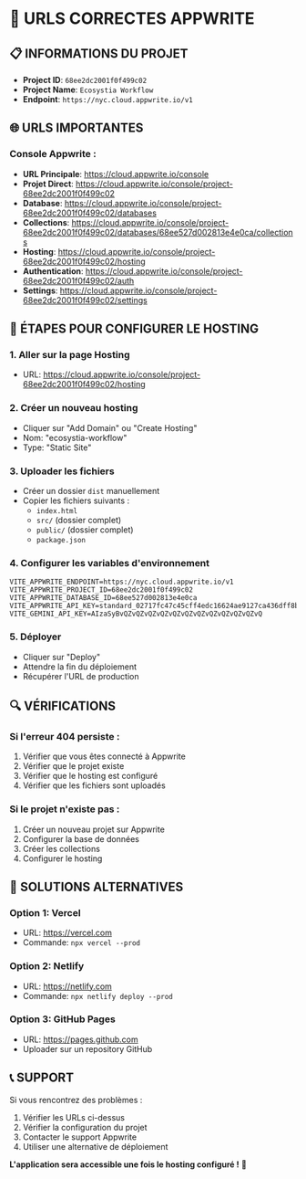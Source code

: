 # 🔗 URLS CORRECTES APPWRITE

## 📋 **INFORMATIONS DU PROJET**

- **Project ID**: `68ee2dc2001f0f499c02`
- **Project Name**: `Ecosystia Workflow`
- **Endpoint**: `https://nyc.cloud.appwrite.io/v1`

## 🌐 **URLS IMPORTANTES**

### **Console Appwrite :**
- **URL Principale**: https://cloud.appwrite.io/console
- **Projet Direct**: https://cloud.appwrite.io/console/project-68ee2dc2001f0f499c02
- **Database**: https://cloud.appwrite.io/console/project-68ee2dc2001f0f499c02/databases
- **Collections**: https://cloud.appwrite.io/console/project-68ee2dc2001f0f499c02/databases/68ee527d002813e4e0ca/collections
- **Hosting**: https://cloud.appwrite.io/console/project-68ee2dc2001f0f499c02/hosting
- **Authentication**: https://cloud.appwrite.io/console/project-68ee2dc2001f0f499c02/auth
- **Settings**: https://cloud.appwrite.io/console/project-68ee2dc2001f0f499c02/settings

## 🚀 **ÉTAPES POUR CONFIGURER LE HOSTING**

### **1. Aller sur la page Hosting**
- URL: https://cloud.appwrite.io/console/project-68ee2dc2001f0f499c02/hosting

### **2. Créer un nouveau hosting**
- Cliquer sur "Add Domain" ou "Create Hosting"
- Nom: "ecosystia-workflow"
- Type: "Static Site"

### **3. Uploader les fichiers**
- Créer un dossier `dist` manuellement
- Copier les fichiers suivants :
  - `index.html`
  - `src/` (dossier complet)
  - `public/` (dossier complet)
  - `package.json`

### **4. Configurer les variables d'environnement**
```
VITE_APPWRITE_ENDPOINT=https://nyc.cloud.appwrite.io/v1
VITE_APPWRITE_PROJECT_ID=68ee2dc2001f0f499c02
VITE_APPWRITE_DATABASE_ID=68ee527d002813e4e0ca
VITE_APPWRITE_API_KEY=standard_02717fc47c45cff4edc16624ae9127ca436dff8bd115037e795dec54eb8c50f53d989078ad57f2ca52daa41ce272dfc205bca21613f2d07c98525613e3da936d71ff2c5804b392c7c79760dcd3c8a7998c1c2078d73bd310b8dde7224c14fb802c5302625bd3a3fca79c7ca5d52b4585dcd959a9810d387a065f2e64af71df38
VITE_GEMINI_API_KEY=AIzaSyBvQZvQZvQZvQZvQZvQZvQZvQZvQZvQZvQZvQ
```

### **5. Déployer**
- Cliquer sur "Deploy"
- Attendre la fin du déploiement
- Récupérer l'URL de production

## 🔍 **VÉRIFICATIONS**

### **Si l'erreur 404 persiste :**
1. Vérifier que vous êtes connecté à Appwrite
2. Vérifier que le projet existe
3. Vérifier que le hosting est configuré
4. Vérifier que les fichiers sont uploadés

### **Si le projet n'existe pas :**
1. Créer un nouveau projet sur Appwrite
2. Configurer la base de données
3. Créer les collections
4. Configurer le hosting

## 🎯 **SOLUTIONS ALTERNATIVES**

### **Option 1: Vercel**
- URL: https://vercel.com
- Commande: `npx vercel --prod`

### **Option 2: Netlify**
- URL: https://netlify.com
- Commande: `npx netlify deploy --prod`

### **Option 3: GitHub Pages**
- URL: https://pages.github.com
- Uploader sur un repository GitHub

## 📞 **SUPPORT**

Si vous rencontrez des problèmes :
1. Vérifier les URLs ci-dessus
2. Vérifier la configuration du projet
3. Contacter le support Appwrite
4. Utiliser une alternative de déploiement

**L'application sera accessible une fois le hosting configuré !** 🎉
